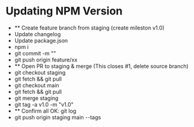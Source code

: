 # Updating NPM Version

- ** Create feature branch from staging (create mileston v1.0)
- Update changelog
- Update package.json
- npm i
- git commit -m ""
- git push origin feature/xx
- ** Open PR to staging & merge (This closes #1, delete source branch)
- git checkout staging
- git fetch && git pull
- git checkout main
- git fetch && git pull
- git merge staging
- git tag -a v1.0 -m "v1.0"
- ** Confirm all OK: git log
- git push origin staging main --tags

